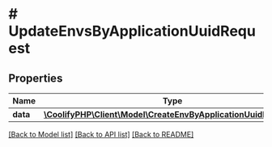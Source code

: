 # # UpdateEnvsByApplicationUuidRequest

## Properties

Name | Type | Description | Notes
------------ | ------------- | ------------- | -------------
**data** | [**\CoolifyPHP\Client\Model\CreateEnvByApplicationUuidRequest[]**](CreateEnvByApplicationUuidRequest.md) |  |

[[Back to Model list]](../../README.md#models) [[Back to API list]](../../README.md#endpoints) [[Back to README]](../../README.md)
